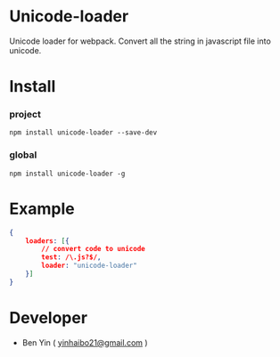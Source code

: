 # Unicode-loader

Unicode loader for webpack.
Convert all the string in javascript file into unicode.

# Install
### project
`npm install unicode-loader --save-dev`
### global
`npm install unicode-loader -g`

# Example
```json
{
    loaders: [{
        // convert code to unicode
        test: /\.js?$/,
        loader: "unicode-loader"
    }]
}
```

# Developer
* Ben Yin ( yinhaibo21@gmail.com )